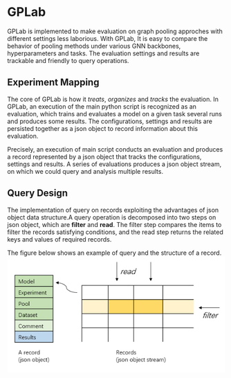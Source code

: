 
# GPLab
GPLab is implemented to make evaluation on graph pooling approches with different settings less laborious. With GPLab, It is easy to compare the behavior of pooling methods under various GNN backbones, hyperparameters and tasks. The evaluation settings and results are trackable and friendly to query operations. 

## Experiment Mapping
The core of GPLab is how it *treats*, *organizes* and *tracks* the evaluation. In GPLab, an execution of the main python script is recognized as an evaluation, which trains and evaluates a model on a given task several runs and produces some results. The configurations, settings and results are persisted together as a json object to record information about this evaluation. 

Precisely, an execution of main script conducts an evaluation and produces a record represented by a json object that tracks the configurations, settings and results. A series of evaluations produces a json object stream, on which we could query and analysis multiple results.

## Query Design
The implementation of query on records exploiting the advantages of json object data structure.A query operation is decomposed into two steps on json object, which are **filter** and **read**. The filter step compares the items to filter the records satisfying conditions, and the read step returns the related keys and values of required records. 

The figure below shows an example of query and the structure of a record.
![A query.](GPLab.png)
